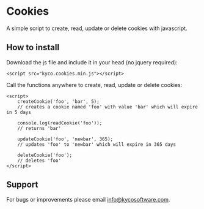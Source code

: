 Cookies
=======

A simple script to create, read, update or delete cookies with javascript.


How to install
--------------

Download the js file and include it in your head (no jquery required):

	<script src="kyco.cookies.min.js"></script>

Call the functions anywhere to create, read, update or delete cookies:

	<script>
		createCookie('foo', 'bar', 5);
		// creates a cookie named 'foo' with value 'bar' which will expire in 5 days
		
		console.log(readCookie('foo'));
		// returns 'bar'

		updateCookie('foo', 'newbar', 365);
		// updates 'foo' to 'newbar' which will expire in 365 days
		
		deleteCookie('foo');
		// deletes 'foo'
	</script>


Support
-------

For bugs or improvements please email [info@kycosoftware.com](mailto:info@kycosoftware.com).
